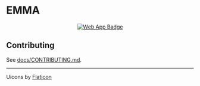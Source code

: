 # EMMA

<p align="center">
  <a href="https://openems.opencleanenergy.org/app">
    <img
      src="https://raw.githubusercontent.com/OpenCleanEnergy/emma/main/app/assets/web-app/web-app-badge.webp"
      alt="Web App Badge" >
  </a>
</p>

## Contributing

See [docs/CONTRIBUTING.md](docs/CONTRIBUTING.md).

---

Uicons by [Flaticon](https://www.flaticon.com/uicons)
